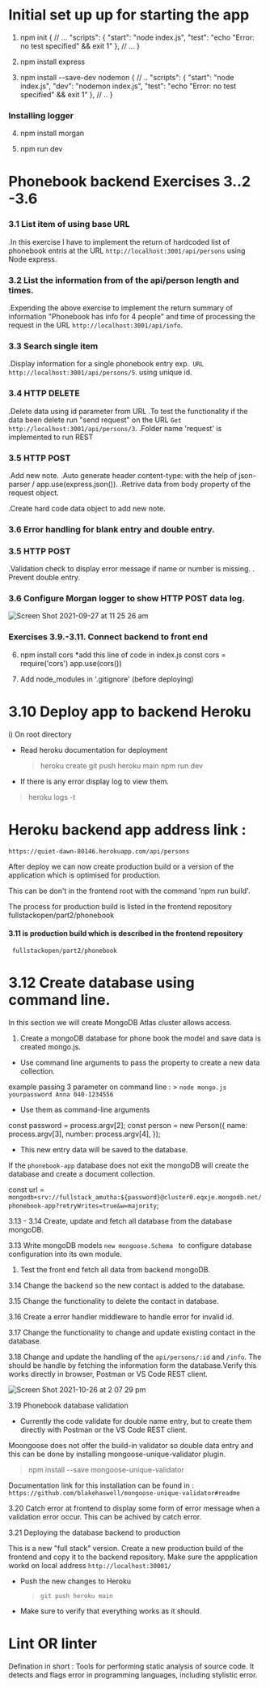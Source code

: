 # Initial set up up for starting the app

1. npm init
   {
   // ...
   "scripts": {
   "start": "node index.js",
   "test": "echo \"Error: no test specified\" && exit 1"
   },
   // ...
   }

2. npm install express
3. npm install --save-dev nodemon
   {
   // ..
   "scripts": {
   "start": "node index.js",
   "dev": "nodemon index.js",
   "test": "echo \"Error: no test specified\" && exit 1"
   },
   // ..
   }

### Installing logger

4. npm install morgan

5. npm run dev

# Phonebook backend Exercises 3..2 -3.6

### 3.1 List item of using base URL

.In this exercise I have to implement the return of hardcoded list of phonebook entris at the URL `http://localhost:3001/api/persons` using Node express.

### 3.2 List the information from of the api/person length and times.

.Expending the above exercise to implement the return summary of information "Phonebook has info for 4 people" and time of processing the request in the URL `http://localhost:3001/api/info`.

### 3.3 Search single item

.Display information for a single phonebook entry exp.` URL http://localhost:3001/api/persons/5`. using unique id.

### 3.4 HTTP DELETE

.Delete data using id parameter from URL
.To test the functionality if the data been delete run "send request" on the URL
`Get http://localhost:3001/api/persons/3`.
.Folder name 'request' is implemented to run REST

### 3.5 HTTP POST

.Add new note.
.Auto generate header content-type: with the help of json-parser / app.use(express.json()).
.Retrive data from body property of the request object.

.Create hard code data object to add new note.

### 3.6 Error handling for blank entry and double entry.

### 3.5 HTTP POST

.Validation check to display error message if name or number is missing.
. Prevent double entry.

### 3.6 Configure Morgan logger to show HTTP POST data log.

![Screen Shot 2021-09-27 at 11 25 26 am](https://user-images.githubusercontent.com/67087939/134832408-7e5b1672-f61a-4d11-844f-5200f8a49596.png)

### Exercises 3.9.-3.11. Connect backend to front end

6. npm install cors
   \*add this line of code in index.js
   const cors = require('cors')
   app.use(cors())

7. Add node_modules in '.gitignore'
   (before deploying)

# 3.10 Deploy app to backend Heroku

i) On root directory

- Read heroku documentation for deployment

  > heroku create
  > git push heroku main
  > npm run dev

- If there is any error display log to view them.

> heroku logs -t

# Heroku backend app address link :

`https://quiet-dawn-80146.herokuapp.com/api/persons`

After deploy we can now create production build or a version of the application which is optimised for production.

This can be don't in the frontend root with the command 'npm run build'.

The process for production build is listed in the frontend repository fullstackopen/part2/phonebook

#### 3.11 is production build which is described in the frontend repository

     fullstackopen/part2/phonebook

# 3.12 Create database using command line.

In this section we will create MongoDB Atlas cluster allows access.

1. Create a mongoDB database for phone book the model and save data is created mongo.js.

- Use command line arguments to pass the property to create a new data collection.

example passing 3 parameter on command line : > `node mongo.js yourpassword Anna 040-1234556`

- Use them as command-line arguments

const password = process.argv[2];
const person = new Person({
name: process.argv[3],
number: process.argv[4],
});

- This new entry data will be saved to the database.

If the `phonebook-app` database does not exit the mongoDB will create the database and create a document collection.

const url = `mongodb+srv://fullstack_amutha:${password}@cluster0.eqxje.mongodb.net/phonebook-app?retryWrites=true&w=majority`;

3.13 - 3.14 Create, update and fetch all database from the database mongoDB.

3.13 Write mongoDB models `new mongoose.Schema ` to configure database configuration into its own module.

1. Test the front end fetch all data from backend mongoDB.

3.14 Change the backend so the new contact is added to the database.

3.15 Change the functionality to delete the contact in database.

3.16 Create a error handler middleware to handle error for invalid id.

3.17 Change the functionality to change and update existing contact in the database.

3.18 Change and update the handling of the `api/persons/:id` and `/info`. The should be handle by fetching the information form the database.Verify this works directly in browser, Postman or VS Code REST client.

![Screen Shot 2021-10-26 at 2 07 29 pm](https://user-images.githubusercontent.com/67087939/138802291-aa66b5db-2b1d-4c17-960d-15e44160fba9.png)

3.19 Phonebook database validation

- Currently the code validate for double name entry, but to create them directly with Postman or the VS Code REST client.

Moongoose does not offer the build-in validator so double data entry and this can be done by installing mongoose-unique-validator plugin.

> npm install --save mongoose-unique-validator

Documentation link for this installation can be found in :
`https://github.com/blakehaswell/mongoose-unique-validator#readme`

3.20 Catch error at frontend to display some form of error message when a validation error occur. This can be achived by catch error.

3.21 Deploying the database backend to production

This is a new "full stack" version. Create a new production build of the frontend and copy it to the backend repository. Make sure the appplication workd on local address `http://localhost:30001/`

- Push the new changes to Heroku
  > `git push heroku main`

* Make sure to verify that everything works as it should.

# Lint OR linter

Defination in short : Tools for performing static analysis of source code. It detects and flags error in programming languages, including stylistic error.
